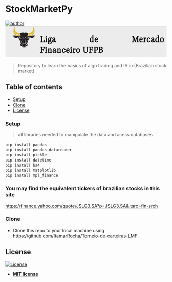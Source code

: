 # StockMarketPy
[![author](https://img.shields.io/badge/author-ItamarRocha-red.svg)](https://github.com/ItamarRocha) 
![Logo](images/lmf-logo.png)

> Repository to learn the basics of algo trading and IA in (Brazilian stock market)

## Table of contents
- [Setup](#Setup)
- [Clone](#Clone)
- [License](#License)

### Setup
> all libraries needed to manipulate the data and acess databases
```shell
pip install pandas
pip install pandas_datareader
pip install pickle
pip install datetime
pip install bs4
pip install matplotlib
pip install mpl_finance
```
### You may find the equivalent tickers of brazilian stocks in this site 
 https://finance.yahoo.com/quote/JSLG3.SA?p=JSLG3.SA&.tsrc=fin-srch

### Clone

- Clone this repo to your local machine using https://github.com/ItamarRocha/Torneio-de-carteiras-LMF

## License

[![License](http://img.shields.io/:license-mit-blue.svg?style=flat-square)](http://badges.mit-license.org)

- **[MIT license](http://opensource.org/licenses/mit-license.php)**
